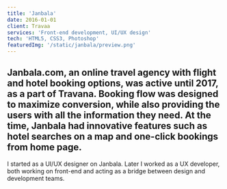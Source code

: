 ```yaml
---
title: 'Janbala'
date: 2016-01-01
client: Travaa
services: 'Front-end development, UI/UX design'
tech: 'HTML5, CSS3, Photoshop'
featuredImg: '/static/janbala/preview.png'
---
```

## Janbala.com, an online travel agency with flight and hotel booking options, was active until 2017, as a part of Travana. Booking flow was designed to maximize conversion, while also providing the users with all the information they need. At the time, Janbala had innovative features such as hotel searches on a map and one-click bookings from home page.

I started as a UI/UX designer on Janbala. Later I worked as a UX developer, both working on front-end and acting as a bridge between design and development teams.


